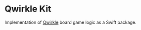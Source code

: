 # Qwirkle Kit

Implementation of [Qwirkle](https://www.mindware.orientaltrading.com/qwirkle-a2-32016.fltr) board game logic as a Swift package.
